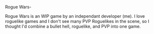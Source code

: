 Rogue Wars-

Rogue Wars is an WIP game by an independant developer (me). I love roguelike games and I don't see many PVP Roguelikes in the scene, so I thought I'd combine a bullet hell, roguelike, and PVP into one game.
